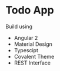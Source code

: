# Todo App
Build using 
 * Angular 2
 * Material Design
 * Typescipt
 * Covalent Theme
 * REST Interface 
